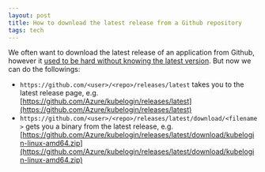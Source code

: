 ```yaml
---
layout: post
title: How to download the latest release from a Github repository
tags: tech
---
```


We often want to download the latest release of an application from Github, however it [used to be hard without knowing the latest version](https://gist.github.com/steinwaywhw/a4cd19cda655b8249d908261a62687f8). But now we can do the followings:

* `https://github.com/<user>/<repo>/releases/latest` takes you to the latest release page, e.g. [https://github.com/Azure/kubelogin/releases/latest](https://github.com/Azure/kubelogin/releases/latest)
* `https://github.com/<user>/<repo>/releases/latest/download/<filename>` gets you a binary from the latest release, e.g. [https://github.com/Azure/kubelogin/releases/latest/download/kubelogin-linux-amd64.zip](https://github.com/Azure/kubelogin/releases/latest/download/kubelogin-linux-amd64.zip)

